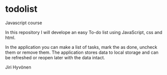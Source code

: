 # todolist
Javascript course

In this repository I will develope an easy To-do list using JavaScript, css and html.

In the application you can make a list of tasks, mark the as done, uncheck them or remove them. The application stores data to local storage and can be refreshed or reopen later with the data intact.

Jiri Hyvönen
